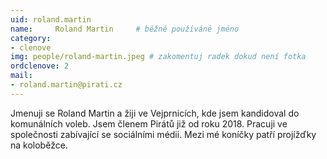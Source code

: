 ```yaml
---
uid: roland.martin
name:     Roland Martin  	# běžně používáné jméno
category:
- clenove
img: people/roland-martin.jpeg # zakomentuj radek dokud není fotka
ordclenove: 2
mail:
- roland.martin@pirati.cz
---
```


Jmenuji se Roland Martin a žiji ve Vejprnicích, kde jsem kandidoval do komunálních voleb. Jsem členem Pirátů již od roku 2018. Pracuji ve společnosti zabívající se sociálními médii. Mezi mé koníčky patří projížďky na koloběžce.
